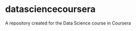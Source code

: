 datasciencecoursera
===================

A repository created for the Data Science course in Coursera
